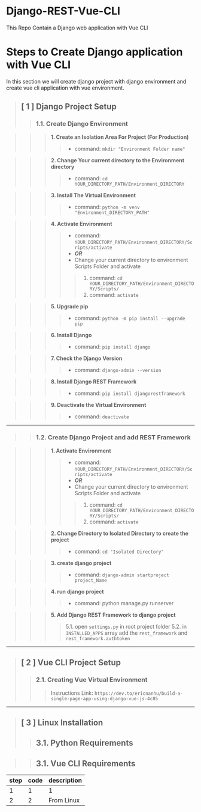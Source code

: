 # Django-REST-Vue-CLI
This Repo Contain a Django web application with Vue CLI


# Steps to Create Django application with Vue CLI
In this section we will create django project with django environment and create vue cli application with vue environment.

> ## [ 1 ] Django Project Setup
>> ### 1.1. Create Django Environment

>>> **1. Create an Isolation Area For Project (For Production)**
>>>> - command: `mkdir "Environment Folder name"`

>>> **2. Change Your current directory to the Environment directory**
>>>> - command: `cd YOUR_DIRECTORY_PATH/Environment_DIRECTORY`

>>> **3. Install The Virtual Environment**
>>>> - command: `python -m venv "Environment_DIRECTORY_PATH" `

>>> **4. Activate Environment**
>>>> - command: `YOUR_DIRECTORY_PATH/Environment_DIRECTORY/Scripts/activate`
>>>> - ***OR***
>>>> - Change your current directory to environment Scripts Folder and activate
>>>>> 1. command: `cd YOUR_DIRECTORY_PATH/Environment_DIRECTORY/Scripts/`
>>>>> 2. command: `activate`

>>> **5. Upgrade pip**
>>>> - command: `python -m pip install --upgrade pip`

>>> **6. Install Django**
>>>> - command: `pip install django`

>>> **7. Check the Django Version**
>>>> - command: `django-admin --version`

>>> **8. Install Django REST Framework**
>>>> - command: `pip install djangorestframework`

>>> **9. Deactivate the Virtual Environment**
>>>> - command: `deactivate`

<hr>

>> ### 1.2. Create Django Project and add REST Framework

>>> **1. Activate Environment**
>>>> - command: `YOUR_DIRECTORY_PATH/Environment_DIRECTORY/Scripts/activate`
>>>> - ***OR***
>>>> - Change your current directory to environment Scripts Folder and activate
>>>>> 1. command: `cd YOUR_DIRECTORY_PATH/Environment_DIRECTORY/Scripts/`
>>>>> 2. command: `activate`

>>> **2. Change Directory to Isolated Directory to create the project**
>>>> - command: `cd "Isolated Directory"`

>>> **3. create django project**
>>>> - command: `django-admin startproject project_Name`

>>> **4. run django project**
>>>> - command: python manage.py runserver

>>> **5. Add Django REST Framework to django project**
>>>> 5.1. open `settings.py` in root project folder
>>>> 5.2. in `INSTALLED_APPS` array add the `rest_framework` and `rest_framework.authtoken`

<hr>

> ## [ 2 ] Vue CLI Project Setup
>> ### 2.1. Creating Vue Virtual Environment
>>> Instructions Link: `https://dev.to/ericnanhu/build-a-single-page-app-using-django-vue-js-4c85`

<hr>

> ## [ 3 ] Linux Installation
>> ## 3.1. Python Requirements

>> ## 3.1. Vue CLI Requirements

| step  | code | description |
| ----  | ---- | ----------- |
| 1     | 1 | 1 |
| 2     | 2 | From Linux     |